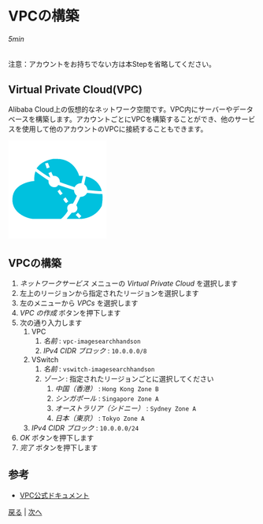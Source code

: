 # VPCの構築
###### 5min

注意：アカウントをお持ちでない方は本Stepを省略してください。

## Virtual Private Cloud(VPC)
Alibaba Cloud上の仮想的なネットワーク空間です。VPC内にサーバーやデータベースを構築します。アカウントごとにVPCを構築することができ、他のサービスを使用して他のアカウントのVPCに接続することもできます。

![VPC](img/vpc.png)

## VPCの構築
1. *ネットワークサービス* メニューの *Virtual Private Cloud* を選択します
1. 左上のリージョンから指定されたリージョンを選択します
1. 左のメニューから *VPCs* を選択します
1. *VPC の作成* ボタンを押下します
1. 次の通り入力します
    1. VPC
        1. *名前* : `vpc-imagesearchhandson`
        1. *IPv4 CIDR ブロック* : `10.0.0.0/8`
    1. VSwitch
        1. *名前* : `vswitch-imagesearchhandson`
        1. *ゾーン* : 指定されたリージョンごとに選択してください
            1. *中国（香港）* : `Hong Kong Zone B`
            1. *シンガポール* : `Singapore Zone A`
            1. *オーストラリア（シドニー）* : `Sydney Zone A`
            1. *日本（東京）* : `Tokyo Zone A`
    1. *IPv4 CIDR ブロック* : `10.0.0.0/24`
1. *OK* ボタンを押下します
1. *完了* ボタンを押下します

## 参考
- [VPC公式ドキュメント](https://jp.alibabacloud.com/product/vpc)


[戻る](Step1.md) | [次へ](Step3.md)
